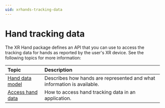 ```yaml
---
uid: xrhands-tracking-data
---
```


# Hand tracking data

The XR Hand package defines an API that you can use to access the tracking data for hands as reported by the user's XR device. See the following topics for more information:

| Topic| Description |
|:---|:---| 
| [Hand data model](xref:xrhands-data-model)| Describes how hands are represented and what information is available. |
| [Access hand data](xref:xrhands-access-data)| How to access hand tracking data in an application. |
